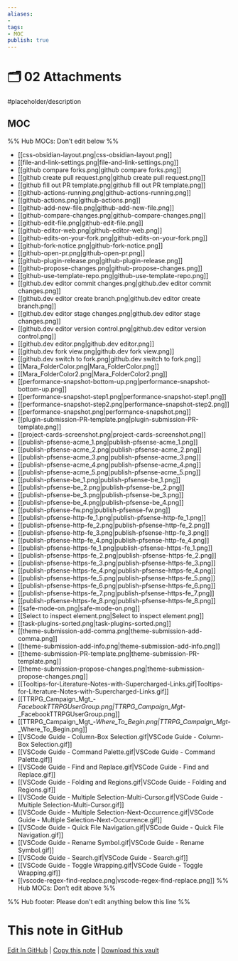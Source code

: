 ```yaml
---
aliases:
- 
tags:
- MOC
publish: true
---
```


# 🗂️ 02 Attachments

#placeholder/description 

## MOC

%% Hub MOCs: Don’t edit below  %%
-  [[css-obsidian-layout.png|css-obsidian-layout.png]]
-  [[file-and-link-settings.png|file-and-link-settings.png]]
-  [[github compare forks.png|github compare forks.png]]
-  [[github create pull request.png|github create pull request.png]]
-  [[github fill out PR template.png|github fill out PR template.png]]
-  [[github-actions-running.png|github-actions-running.png]]
-  [[github-actions.png|github-actions.png]]
-  [[github-add-new-file.png|github-add-new-file.png]]
-  [[github-compare-changes.png|github-compare-changes.png]]
-  [[github-edit-file.png|github-edit-file.png]]
-  [[github-editor-web.png|github-editor-web.png]]
-  [[github-edits-on-your-fork.png|github-edits-on-your-fork.png]]
-  [[github-fork-notice.png|github-fork-notice.png]]
-  [[github-open-pr.png|github-open-pr.png]]
-  [[github-plugin-release.png|github-plugin-release.png]]
-  [[github-propose-changes.png|github-propose-changes.png]]
-  [[github-use-template-repo.png|github-use-template-repo.png]]
-  [[github.dev editor commit changes.png|github.dev editor commit changes.png]]
-  [[github.dev editor create branch.png|github.dev editor create branch.png]]
-  [[github.dev editor stage changes.png|github.dev editor stage changes.png]]
-  [[github.dev editor version control.png|github.dev editor version control.png]]
-  [[github.dev editor.png|github.dev editor.png]]
-  [[github.dev fork view.png|github.dev fork view.png]]
-  [[github.dev switch to fork.png|github.dev switch to fork.png]]
-  [[Mara_FolderColor.png|Mara_FolderColor.png]]
-  [[Mara_FolderColor2.png|Mara_FolderColor2.png]]
-  [[performance-snapshot-bottom-up.png|performance-snapshot-bottom-up.png]]
-  [[performance-snapshot-step1.png|performance-snapshot-step1.png]]
-  [[performance-snapshot-step2.png|performance-snapshot-step2.png]]
-  [[performance-snapshot.png|performance-snapshot.png]]
-  [[plugin-submission-PR-template.png|plugin-submission-PR-template.png]]
-  [[project-cards-screenshot.png|project-cards-screenshot.png]]
-  [[publish-pfsense-acme_1.png|publish-pfsense-acme_1.png]]
-  [[publish-pfsense-acme_2.png|publish-pfsense-acme_2.png]]
-  [[publish-pfsense-acme_3.png|publish-pfsense-acme_3.png]]
-  [[publish-pfsense-acme_4.png|publish-pfsense-acme_4.png]]
-  [[publish-pfsense-acme_5.png|publish-pfsense-acme_5.png]]
-  [[publish-pfsense-be_1.png|publish-pfsense-be_1.png]]
-  [[publish-pfsense-be_2.png|publish-pfsense-be_2.png]]
-  [[publish-pfsense-be_3.png|publish-pfsense-be_3.png]]
-  [[publish-pfsense-be_4.png|publish-pfsense-be_4.png]]
-  [[publish-pfsense-fw.png|publish-pfsense-fw.png]]
-  [[publish-pfsense-http-fe_1.png|publish-pfsense-http-fe_1.png]]
-  [[publish-pfsense-http-fe_2.png|publish-pfsense-http-fe_2.png]]
-  [[publish-pfsense-http-fe_3.png|publish-pfsense-http-fe_3.png]]
-  [[publish-pfsense-http-fe_4.png|publish-pfsense-http-fe_4.png]]
-  [[publish-pfsense-https-fe_1.png|publish-pfsense-https-fe_1.png]]
-  [[publish-pfsense-https-fe_2.png|publish-pfsense-https-fe_2.png]]
-  [[publish-pfsense-https-fe_3.png|publish-pfsense-https-fe_3.png]]
-  [[publish-pfsense-https-fe_4.png|publish-pfsense-https-fe_4.png]]
-  [[publish-pfsense-https-fe_5.png|publish-pfsense-https-fe_5.png]]
-  [[publish-pfsense-https-fe_6.png|publish-pfsense-https-fe_6.png]]
-  [[publish-pfsense-https-fe_7.png|publish-pfsense-https-fe_7.png]]
-  [[publish-pfsense-https-fe_8.png|publish-pfsense-https-fe_8.png]]
-  [[safe-mode-on.png|safe-mode-on.png]]
-  [[Select to inspect element.png|Select to inspect element.png]]
-  [[task-plugins-sorted.png|task-plugins-sorted.png]]
-  [[theme-submission-add-comma.png|theme-submission-add-comma.png]]
-  [[theme-submission-add-info.png|theme-submission-add-info.png]]
-  [[theme-submission-PR-template.png|theme-submission-PR-template.png]]
-  [[theme-submission-propose-changes.png|theme-submission-propose-changes.png]]
-  [[Tooltips-for-Literature-Notes-with-Supercharged-Links.gif|Tooltips-for-Literature-Notes-with-Supercharged-Links.gif]]
-  [[TTRPG_Campaign_Mgt_-_FacebookTTRPGUserGroup.png|TTRPG_Campaign_Mgt_-_FacebookTTRPGUserGroup.png]]
-  [[TTRPG_Campaign_Mgt_-_Where_To_Begin.png|TTRPG_Campaign_Mgt_-_Where_To_Begin.png]]
-  [[VSCode Guide - Column-Box Selection.gif|VSCode Guide - Column-Box Selection.gif]]
-  [[VSCode Guide - Command Palette.gif|VSCode Guide - Command Palette.gif]]
-  [[VSCode Guide - Find and Replace.gif|VSCode Guide - Find and Replace.gif]]
-  [[VSCode Guide - Folding and Regions.gif|VSCode Guide - Folding and Regions.gif]]
-  [[VSCode Guide - Multiple Selection-Multi-Cursor.gif|VSCode Guide - Multiple Selection-Multi-Cursor.gif]]
-  [[VSCode Guide - Multiple Selection-Next-Occurrence.gif|VSCode Guide - Multiple Selection-Next-Occurrence.gif]]
-  [[VSCode Guide - Quick File Navigation.gif|VSCode Guide - Quick File Navigation.gif]]
-  [[VSCode Guide - Rename Symbol.gif|VSCode Guide - Rename Symbol.gif]]
-  [[VSCode Guide - Search.gif|VSCode Guide - Search.gif]]
-  [[VSCode Guide - Toggle Wrapping.gif|VSCode Guide - Toggle Wrapping.gif]]
-  [[vscode-regex-find-replace.png|vscode-regex-find-replace.png]]
%% Hub MOCs: Don’t edit above  %%

%% Hub footer: Please don't edit anything below this line %%

# This note in GitHub

<span class="git-footer">[Edit In GitHub](https://github.dev/obsidian-community/obsidian-hub/blob/main/00%20-%20Contribute%20to%20the%20Obsidian%20Hub/02%20Attachments/%F0%9F%97%82%EF%B8%8F%2002%20Attachments.md "git-hub-edit-note") | [Copy this note](https://raw.githubusercontent.com/obsidian-community/obsidian-hub/main/00%20-%20Contribute%20to%20the%20Obsidian%20Hub/02%20Attachments/%F0%9F%97%82%EF%B8%8F%2002%20Attachments.md "git-hub-copy-note") | [Download this vault](https://github.com/obsidian-community/obsidian-hub/archive/refs/heads/main.zip "git-hub-download-vault") </span>
